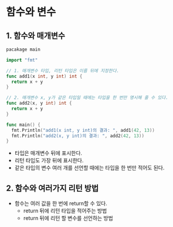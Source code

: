 # 함수와 변수

## 1. 함수와 매개변수
~~~go
pacakage main

import "fmt"

// 1. 매개변수 타입, 리턴 타입은 이름 뒤에 지정한다.
func add1(x int, y int) int {
  return x + y
}

// 2. 매개변수 x, y가 같은 타입일 때에는 타입을 한 번만 명시해 줄 수 있다.
func add2(x, y int) int {
  return x + y
}

func main() {
  fmt.Println("add1(x int, y int)의 결과: ", add1(42, 13))
  fmt.Println("add2(x, y int)의 결과: ", add2(42, 13))
}
~~~  
- 타입은 매개변수 뒤에 표시한다.
- 리턴 타입도 가장 뒤에 표시한다.
- 같은 타입의 변수 여러 개를 선언할 때에는 타입을 한 번만 적어도 된다.

## 2. 함수와 여러가지 리턴 방법
- 함수는 여러 값을 한 번에 return할 수 있다.
  - return 뒤에 리턴 타입을 적어주는 방법
  - return 뒤에 리턴 할 변수를 선언하는 방법
